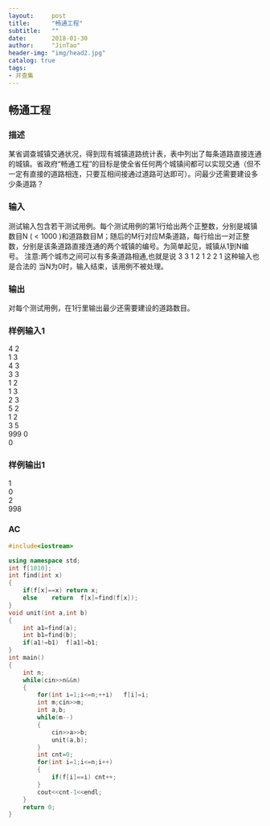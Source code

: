 ```yaml
---
layout:     post
title:      "畅通工程"
subtitle:   ""
date:       2018-01-30
author:     "JinTao"
header-img: "img/head2.jpg"
catalog: true
tags:
- 并查集
---
```


## 畅通工程

### 描述
某省调查城镇交通状况，得到现有城镇道路统计表，表中列出了每条道路直接连通的城镇。省政府“畅通工程”的目标是使全省任何两个城镇间都可以实现交通（但不一定有直接的道路相连，只要互相间接通过道路可达即可）。问最少还需要建设多少条道路？ 

### 输入
测试输入包含若干测试用例。每个测试用例的第1行给出两个正整数，分别是城镇数目N ( < 1000 )和道路数目M；随后的M行对应M条道路，每行给出一对正整数，分别是该条道路直接连通的两个城镇的编号。为简单起见，城镇从1到N编号。 
注意:两个城市之间可以有多条道路相通,也就是说 
3 3 
1 2 
1 2 
2 1 
这种输入也是合法的 
当N为0时，输入结束，该用例不被处理。 
### 输出
对每个测试用例，在1行里输出最少还需要建设的道路数目。
### 样例输入1 
4 2<br>
1 3<br>
4 3<br>
3 3<br>
1 2<br>
1 3<br>
2 3<br>
5 2<br>
1 2<br>
3 5<br>
999 0<br>
0

### 样例输出1 
1<br>
0<br>
2<br>
998

### AC
``` cpp
#include<iostream>

using namespace std;
int f[1010];
int find(int x)
{
	if(f[x]==x) return x;
	else	return	f[x]=find(f[x]);
}
void unit(int a,int b)
{
	int a1=find(a);
	int b1=find(b);
	if(a1!=b1)	f[a1]=b1;
}
int main()
{
	int n;
	while(cin>>n&&n)
	{
		for(int i=1;i<=n;++i)	f[i]=i;
		int m;cin>>m;
		int a,b;
		while(m--)
		{
			cin>>a>>b;
			unit(a,b);
		}
		int cnt=0;
		for(int i=1;i<=n;i++)
		{
			if(f[i]==i) cnt++;
		}
		cout<<cnt-1<<endl;
	}
	return 0;
}
```

